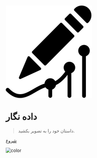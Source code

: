 <!-- _coverpage.md -->

![logo](_media/icon.svg)

# داده نگار

> داستان خود را به تصویر بکشید.


<!-- [گیت هاب](https://github.com/dnegar/) -->
[شروع](#داده-نگار)

<!-- background color -->

![color](#f0f0f0)